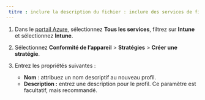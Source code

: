 ```yaml
---
 titre : inclure la description du fichier : inclure des services de fichiers : microsoft-intune auteur : MandiOhlinger ms.service : microsoft-intune ms.topic : inclure ms.date : 02/04/2019 ms.author : mandia ms.custom : inclure le fichier ms.collection : M365-identity-device-management
---
```


1. Dans le [portail Azure](https://portal.azure.com), sélectionnez **Tous les services**, filtrez sur **Intune** et sélectionnez **Intune**.
2. Sélectionnez **Conformité de l’appareil** > **Stratégies** > **Créer une stratégie**.
3. Entrez les propriétés suivantes :

    - **Nom** : attribuez un nom descriptif au nouveau profil.
    - **Description :** entrez une description pour le profil. Ce paramètre est facultatif, mais recommandé.
